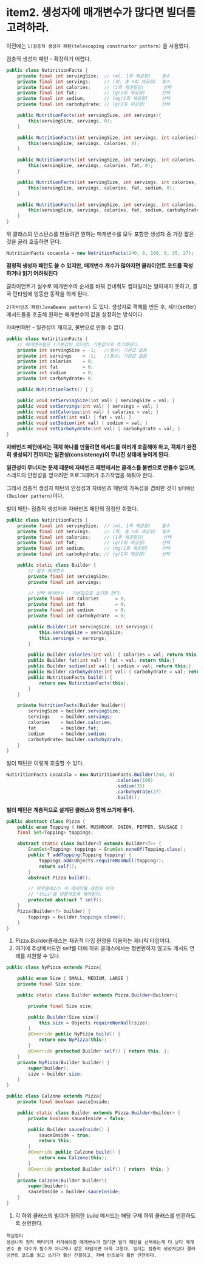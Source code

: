 # item2. 생성자에 매개변수가 많다면 빌더를 고려하라. 

이전에는  `1)점층적 생성자 패턴(telescoping constructor pattern)` 을 사용했다. 

점층적 생성자 패턴 - 확장하기 어렵다.
```java
public class NutiritionFacts {
    private final int servingSize;  // (ml, 1회 제공량)    필수
    private final int servings;     // (회, 총 n회 제공량)  필수     
    private final int calories;     // (1회 제공량당)       선택 
    private final int fat;          // (g/1회 제공량)      선택
    private final int sodium;       // (mg/1회 제공량)     선택 
    private final int carbohydrate; // (g/1회 제공량)      선택

    public NutritionFacts(int servingSize, int servings){
        this(servingSize, servings, 0);
    }

    public NutritionFacts(int servingSize, int servings, int calories){
        this(servingSize, servings, calories, 0);
    }

    public NutritionFacts(int servingSize, int servings, int calories, int fat){
        this(servingSize, servings, calories, fat, 0);
    }

    public NutritionFacts(int servingSize, int servings, int calories, int fat, int sodium){
        this(servingSize, servings, calories, fat, sodium, 0);
    }

    public NutritionFacts(int servingSize, int servings, int calories, int fat, int sodium, int carbohydrate){
        this(servingSize, servings, calories, fat, sodium, carbohydrate, 0);
    }
}

```
위 클래스의 인스턴스를 만들려면 원하는 매개변수를 모두 포함한 생성자 중 가장 짧은 것을 골라 호출하면 된다. 

```java
NutritionFacts cocacola = new NutritionFacts(240, 8, 100, 0, 35, 27);
```
**점청적 생성자 패턴도 쓸 수 있지만, 매개변수 개수가 많아지면 클라이언트 코드를 작성하거나 읽기 어려워진다**

클라이언트가 실수로 매개변수의 순서를 바꿔 건네줘도 컴파일러는 알아채지 못하고, 결국 런타임에 엉뚱한 동작을 하게 된다. 



`2)자바빈즈 패턴(JavaBeans pattern)` 도 있다. 
생성자로 객체를 만든 후, 세터(setter) 메서드들을 호출해 원하는 매개변수의 값을 설정하는 방식이다. 

자바빈패턴 - 일관성이 깨지고, 불변으로 만들 수 없다.
```java
public class NutiritionFacts {
    // 매개변수들은 (기본값이 있다면) 기본값으로 초기화된다.
    private int servingSize = -1;   //필수; 기본값 없음
    private int servings    = -1;   //필수; 기본값 없음
    private int calaries    = 0;
    private int fat         = 0;
    private int sodium      = 0;
    private int carbohydrate= 0;

    public NutiritionFacts() { }

    public void setServingSize(int val) { servingSize = val; }
    public void setServings(int val) { servings = val; }
    public void setCalories(int val) { calaries = val; }
    public void setFat(int val) { fat = val; }
    public void setSodium(int val) { sodium = val; }
    public void setCarbohydrate(int val) { carbohydrate = val; }
}
```

**자바빈즈 패턴에서는 객체 하나를 만들려면 메서드를 여러개 호출해야 하고, 객체가 완전히 생성되기 전까지는 일관성(consistency)이 무너진 상태에 놓이게 된다.**

**일관성이 무너지는 문제 때문에 자바빈즈 패턴에서는 클래스를 불변으로 만들수 없으며**, 스레드의 안정성을 얻으려면 프로그래머가 추가작업을 해줘야 한다.


그래서 점층적 생성자 패턴의 안정성과 자바빈즈 패턴의 가독성을 겸비한 것이 `빌더패턴(Builder pattern)`이다. 

빌더 패턴- 점층적 생성자와 자바빈즈 패턴의 장점만 취했다.
```java
public class NutiritionFacts {
    private final int servingSize;  // (ml, 1회 제공량)    필수
    private final int servings;     // (회, 총 n회 제공량)  필수     
    private final int calories;     // (1회 제공량당)       선택 
    private final int fat;          // (g/1회 제공량)      선택
    private final int sodium;       // (mg/1회 제공량)     선택 
    private final int carbohydrate; // (g/1회 제공량)      선택

    public static class Builder {
        // 필수 매개변수 
        private final int servingSize;
        private final int servings; 

        // 선택 매개변수 - 기본값으로 초기화 한다.
        private final int calories      = 0;
        private final int fat           = 0;
        private final int sodium        = 0;
        private final int carbohydrate  = 0;

        public Builder(int servingSize, int servings){
            this.servingSize = servingSize;
            this.servings = servings;
        }

        public Builder calories(int val) { calaries = val; return this;}
        public Builder fat(int val) { fat = val; return this;}
        public Builder sodium(int val) { sodium = val; return this;}
        public Builder carbohydrate(int val) { carbohydrate = val; return this;}
        public NutritionFacts build() {
            return new NutiritionFacts(this);
        }
    }

    private NutritionFacts(Builder builder){
        servingSize = builder.servingSize;
        servings    = builder.servings;
        calories    = builder.calories;
        fat         = builder.fat;
        sodium      = builder.sodium;
        carbohydrate= builder.carbohydrate;
    }
}
```

빌더 패턴은 이렇게 호출할 수 있다. 
```java
NutiritionFacts cocaCola = new NutiritionFacts.Builder(240, 8)
                                        .calories(100)
                                        .sodium(35)
                                        .carbohydrate(27)
                                        .build();
```

**빌더 패턴은 계층적으로 설계된 클래스와 함께 쓰기에 좋다.** 

```java
public abstract class Pizza {
    public enum Topping { HAM, MUSHROOM, ONION, PEPPER, SAUSAGE }
    final Set<Topping> toppings;

    abstract static class Builder<T extends Builder<T>> {
        EnumSet<Topping> toppings = EnumSet.noneOf(Topping.class);
        public T addTopping(Topping topping) {
            toppings.add(Objects.requireNonNull(topping));
            return self();
        }
        abstract Pizza build();

        // 하위클래스는 이 메세더를 재정의 하여
        // "this"를 반환하도록 해야한다.
        protected abstract T self();
    }
    Pizza(Builder<?> builder) {
        toppings = builder.toppings.clone();
    }
}
```
1) Pizza.Builder클래스는 재귀적 타입 한정을 이용하는 제너릭 타입이다. 
2) 여기에 추상메서드인 self를 더해 하위 클래스에서는 형변환하지 않고도 메서드 연쇄를 지원할 수 있다. 

```java
public class NyPizza extends Pizza{

    public enum Size { SMALL, MEDIUM, LARGE }
    private final Size size;

    public static class Builder extends Pizza.Builder<Builder>{

        private final Size size;

        public Builder(Size size){
            this.size = Objects.requireNonNull(size);
        }
        @Override public NyPizza build() {
            return new NyPizza(this);
        }
        @Override protected Builder self() { return this; };
    }
    private NyPizza(Builder builder) {
        super(builder);
        size = builder.size;
    }
}
```

```java
public class Calzone extends Pizza{
    private final boolean sauceInside;

    public static class Builder extends Pizza.Builder<Builder> {
        private boolean sauceInside = false;

        public Builder sauceInside() {
            sauceInside = true;
            return this;
        }
        @Override public Calzone build() {
            return new Calzone(this);
        }
        @Override protected Builder self() { return  this; }
    }
    private Calzone(Builder builder){
        super(builder);
        sauceInside = builder.sauceInside;
    }
}
```
1. 각 하위 클래스의 빌더가 정의한 build 메서드는 해당 구체 하위 클래스를 반환하도록 선언한다. 

```
핵심정리 
생성나자 정적 팩터리가 처리해야할 매개변수가 많다면 빌더 패턴을 선택하는게 더 낫다 매개변수 중 다수가 필수가 아니거나 같은 타입이면 더욱 그렇다. 빌더는 점층적 생성자보다 클라이언트 코드를 읽고 쓰기가 훨신 간결하고, 자바 빈즈보다 훨씬 안전하다.
```